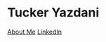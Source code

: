 <h1> Tucker Yazdani </h1>
<body> 
<a href="about.html" title="About Me">About Me</a>
<a href="https://https://www.linkedin.com/in/tuckeryazdani/" title="LinkedIn">LinkedIn</a>
</body>
